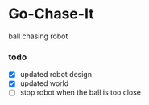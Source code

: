 # Go-Chase-It
 ball chasing robot

### todo
- [x] updated robot design
- [x] updated world
- [ ] stop robot when the ball is too close
